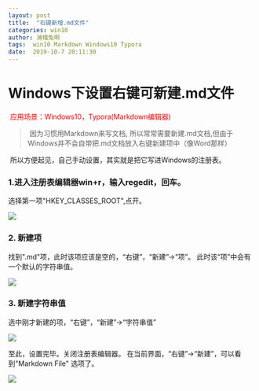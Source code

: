 ```yaml
---
layout: post
title:  "右键新增.md文件"
categories: win10
author: 滑稽兔啊
tags:  win10 Markdown Windows10 Typora
date:  2019-10-7 20:11:30
---
```

<h1>Windows下设置右键可新建.md文件</h1>
​      <span style="color:red">应用场景：Windows10，Typora(Markdown编辑器)</span>



> ​      因为习惯用Markdown来写文档, 所以常常需要新建.md文档,但由于Windows并不会自带把.md文档放入右键新建项中（像Word那样）
>

​      所以方便起见，自己手动设置，其实就是把它写进Windows的注册表。











### 1.进入注册表编辑器win+r，输入regedit，回车。



选择第一项"HKEY_CLASSES_ROOT",点开。

![](https://j1109053660.oss-cn-hangzhou.aliyuncs.com/img/20191025191838.png)

### 2. 新建项



找到".md"项，此时该项应该是空的，“右键”，“新建”->“项”。
此时该“项”中会有一个默认的字符串值。



![](https://j1109053660.oss-cn-hangzhou.aliyuncs.com/img/20191025191923.png)



### 3. 新建字符串值



选中刚才新建的项，“右键”，“新建”->“字符串值”

![](https://j1109053660.oss-cn-hangzhou.aliyuncs.com/img/20191025191947.png)



至此，设置完毕。关闭注册表编辑器。
在当前界面，“右键”->“新建”，可以看到"Markdown File" 选项了。

![](https://j1109053660.oss-cn-hangzhou.aliyuncs.com/img/20191025192041.png)